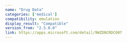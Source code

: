 ```yaml
---
name: "Drug Data"
categories: ['medical']
compatibility: emulation
display_result: "Compatible"
version_from: "2.5.0.0"
link: https://apps.microsoft.com/detail/9WZDNCRDC007
---
```

